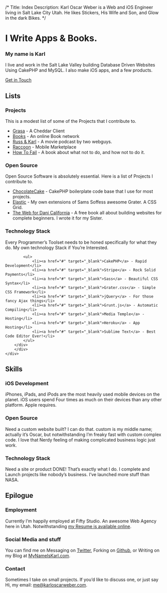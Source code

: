 /*
Title: Index
Description: Karl Oscar Weber is a Web and iOS Engineer living in Salt Lake City Utah. He likes Stickers, His Wife and Son, and Glow in the dark Bikes.
*/


<div class="row-title">
	<div class="elastic-container">
		<div class="full">
			<h1>I Write Apps &amp; Books.</h1>
		</div>
	</div>
</div>


<div class="row-white">
	<div class="elastic-container">
		<div class="single">
			<h3>My name is Karl</h3>
			<p>I live and work in the Salt Lake Valley building Database Driven Websites Using CakePHP and MySQL. I also make iOS apps, and a few products.</p>
			<a href="" class="button">Get in Touch</a>
		</div>
	</div>
</div>

<div class="row-city">
	<div class="elastic-container">
		<div class="full">
			<h2>Lists</h2>
		</div>
		<div class="elastic-three colored">
		<div>
			<h3>Projects</h3>
			<p>This is a modest list of some of the Projects that I contribute to.</p>
			<ul>
				<li><a href="#" target="_blank">Grasa</a> - A Cheddar Client</li>
				<li><a href="#" target="_blank">Books</a> - An online Book network</li>
				<li><a href="#" target="_blank">Russ &amp; Karl</a> - A movie podcast by two webguys.</li>
				<li><a href="#" target="_blank">Raccoon</a> - Mobile Marketplace</li>
				<li><a href="#" target="_blank">How To Fail</a> - A book about what not to do, and how not to do it.</li>
			</ul>
		</div>
		<div>
			<h3>Open Source</h3>
			<p>Open Source Software is absolutely essential. Here is a list of Projects I contribute to.</p>
			<ul>
				<li><a href="#" target="_blank">ChocolateCake</a> - CakePHP boilerplate code base that I use for most projects.</li>
				<li><a href="#" target="_blank">Elastic</a> - My own extensions of Sams Soffess awesome Grater. A CSS Grid.</li>
				<li><a href="#" target="_blank">The Web for Dani California</a> - A free book all about building websites for complete beginners. I wrote it for my Sister.</li>
			</ul>
		</div>
		<div>
			<h3>Technology Stack</h3>
			<p>Every Programmer’s Toolset needs to be honed specifically for what they do. My own technology Stack if You’re Interested.</p>

			<ul>
				<li><a href="#" target="_blank">CakePHP</a> - Rapid Development</li>
				<li><a href="#" target="_blank">Stripe</a> - Rock Solid Payments</li>
				<li><a href="#" target="_blank">Sass</a> - Beautiful CSS Syntax</li>
				<li><a href="#" target="_blank">Grater.css</a> - Simple CSS Framework</li>
				<li><a href="#" target="_blank">jQuery</a> - For those fancy Ajax things</li>
				<li><a href="#" target="_blank">Grunt.js</a> - Automatic Compiling</li>
				<li><a href="#" target="_blank">Media Temple</a> - Hosting</li>
				<li><a href="#" target="_blank">Heroku</a> - App Hosting</li>
				<li><a href="#" target="_blank">Sublime Text</a> - Best Code Editor Ever!</li>
			</ul>
		</div>
		</div>
	</div>
</div>

<div class="row-white">
	<div class="elastic-container">
		<div class="full">
			<h2>Skills</h2>
		</div>
		<div class="elastic-three colored">
		<div>
			<h3>iOS Development</h3>
			<p>iPhones, iPads, and iPods are the most heavily used mobile devices on the planet. iOS users spend Four times as much on their devices than any other platform. Apple requires.</p>
		</div>
		<div>
			<h3>Open Source</h3>
			<p>Need a custom website built? I can do that. custom is my middle name; actually it’s Oscar, but notwithstanding I’m freaky fast with custom complex code. I love that Nerdy feeling of making complicated business logic just work.</p>
		</div>
		<div>
			<h3>Technology Stack</h3>
			<p>Need a site or product DONE! That’s exactly what I do. I complete and Launch projects like nobody’s business. I’ve launched more stuff than NASA.</p>
		</div>
		</div>
	</div>
</div>

<div class="row-epilogue">
	<div class="elastic-container">
		<div class="full">
			<h2>Epilogue</h2>
		</div>
		<div class="elastic-three colored">
		<div>
			<h3>Employment</h3>
			<p>Currently I’m happily employed at Fifty Studio. An awesome Web Agency here in Utah. Notwithstanding <a href="#">my Resume is available online</a>.</p>
		</div>
		<div>
			<h3>Social Media and stuff</h3>
			<p>You can find me on Messaging on <a href="#">Twitter</a>, Forking on <a href="#">Github</a>, or Writing on my Blog at <a href="#">MyNameIsKarl.com</a>.</p>
		</div>
		<div>
			<h3>Contact</h3>
			<p>Sometimes I take on small projects. If you’d like to discuss one, or just say Hi, my email: <a href="mailto:me@karloscarweber.com">me@karloscarweber.com</a>.</p>
		</div>
		</div>
	</div>
</div>